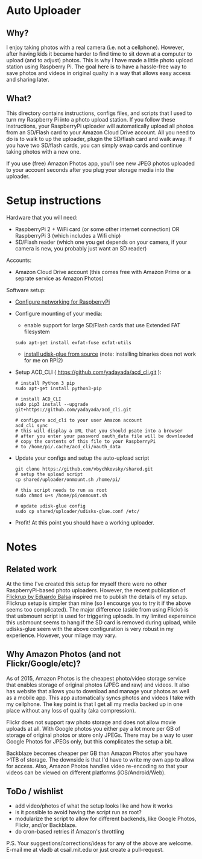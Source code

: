 Auto Uploader
====


Why?
---

I enjoy taking photos with a real camera (i.e. not a cellphone).  However, after having kids it became harder to find time to sit down at a computer to upload (and to adjust) photos. This is why I have made a little photo upload station using Raspberry Pi. The goal here is to have a hassle-free way to save photos and videos in original qualty in a way that allows easy access and sharing later.

What? 
---
This directory contains instructions, configs files, and
scripts that I used to turn my Raspberry Pi into a photo
upload station. If you follow these instructions, your RaspberryPi
uploader will automatically upload all photos from an
SD/Flash card to your Amazon Cloud Drive account. All you
need to do is to walk to up the uploader, plugin the SD/flash
card and walk away. If you have two SD/flash cards, you can
simply swap cards and continue taking photos with a new one.

If you use (free) Amazon Photos app, you'll see new JPEG photos
uploaded to your account seconds after you plug your storage
media into the uploader.
 

Setup instructions
===

Hardware that you will need:
- RaspberryPi 2 + WiFi card (or some other internet
  connection) OR RaspberryPi 3 (which includes a Wifi chip)
- SD/Flash reader (which one you get depends on your camera,
  if your camera is new, you probably just want an SD
    reader)
 
Accounts:
- Amazon Cloud Drive account (this comes free with Amazon Prime
  or a seprate service as Amazon Photos)

Software setup:
- [Configure networking for RaspberryPi](https://learn.adafruit.com/adafruits-raspberry-pi-lesson-3-network-setup/overview)
- Configure mounting of your media:
  - enable support for large SD/Flash cards that use Extended FAT filesystem
  ~~~
  sudo apt-get install exfat-fuse exfat-utils
  ~~~
  - [install udisk-glue from source](http://angryelectron.com/udisks-glue-on-ubuntu-14-04/) (note: installing binaries does not work for me on RPI2)
- Setup ACD_CLI ( https://github.com/yadayada/acd_cli.git ):
  ~~~
  # install Python 3 pip
  sudo apt-get install python3-pip

  # install ACD_CLI
  sudo pip3 install --upgrade git+https://github.com/yadayada/acd_cli.git

  # configure acd_cli to your user Amazon account
  acd_cli sync
  # this will display a URL that you should psate into a browser
  # after you enter your password oauth_data file will be downloaded 
  # copy the contents of this file to your RaspberryPi
  # to /home/pi/.cache/acd_cli/oauth_data
  ~~~ 
- Update your configs and setup the auto-upload script
  ~~~
  git clone https://github.com/vbychkovsky/shared.git
  # setup the upload script
  cp shared/uploader/onmount.sh /home/pi/

  # this script needs to run as root
  sudo chmod u+s /home/pi/onmount.sh

  # update udisk-glue config
  sudo cp shared/uploader/udisks-glue.conf /etc/
  ~~~

- Profit!
At this point you should have a working uploader.


Notes
===
 
Related work 
---

At the time I've created this setup for myself there were no
other RaspberryPi-based photo uploaders. However, the recent
publication of [Flickrup by Eduardo
Balsa](https://github.com/drcursor/flickrup) inspired me to
publish the details of my setup. Flickrup setup is simpler
than mine (so I encourge you to try it if the above seems
too complicated). The major difference (aside from using
Flickr) is that usbmount script is used for triggering
uploads. In my limited expereince this usbmount seems to
hang if the SD card is removed during upload, while
udisks-glue seem with the above configuration is very robust
in my experience. However, your milage may vary.


Why Amazon Photos (and not Flickr/Google/etc)?  
--- 

As of 2015, Amazon Photos is the cheapest photo/video
storage service that enables storage of original photos
(JPEG and raw) and videos. It also has website that allows
you to download and manage your photos as well as a mobile
app.  This app automatically syncs photos and videos I take
with my cellphone. The key point is that I get all my media
backed up in one place without any loss of quality (aka
compression).

Flickr does not support raw photo storage and does not allow
movie uploads at all. With Google photos you either pay a
lot more per GB of storage of original photos or store only
JPEGs. There may be a way to user Google Photos for JPEGs
only, but this complicates the setup a bit.

Backblaze becomes cheaper per GB than Amazon Photos after you have
 \>1TB of storage. The downside is that I'd have to write my
own app to allow for access. Also, Amazon Photos handles
video re-encoding so that your videos can be viewed on
different platforms (iOS/Android/Web).


ToDo / wishlist
---
- add video/photos of what the setup looks like and how it works
- is it possible to avoid having the script run as root?
- modularize the script to allow for different backends,
  like Google Photos, Flickr, and/or Backblaze.
- do cron-based retries if Amazon's throttling


P.S. Your suggestions/corrections/ideas for any of the above are
welcome. E-mail me at vladb at csail.mit.edu or just create
a pull-request.


